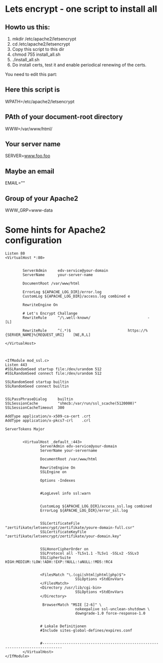 
# Lets encrypt - one script to install all


## Howto us this:
1) mkdir /etc/apache2/letsencrypt
2) cd /etc/apache2/letsencrypt
3) Copy this script to this dir
4) chmod 755 install_all.sh
5) ./install_all.sh
6) Do install certs, test it and enable periodical renewing of the certs.


You need to edit this part:

## Here this script is
WPATH=/etc/apache2/letsencrypt

## PAth of your document-root directory
WWW=/var/www/html/

## Your server name
SERVER=www.foo.foo

## Maybe an email
EMAIL=""

## Group of your Apache2
WWW_GRP=www-data


# Some hints for Apache2 configuration
```
Listen 80
<VirtualHost *:80>
       

        ServerAdmin     edv-service@your-domain
        ServerName      your-server-name

        DocumentRoot /var/www/html

        ErrorLog ${APACHE_LOG_DIR}/error.log
        CustomLog ${APACHE_LOG_DIR}/access.log combined e
        
        RewriteEngine On

        # Let's Encrypt Challange
        RewriteRule     ^/\.well-known/                          -                       [L]
		
        RewriteRule     ^(.*)$                          https://%{SERVER_NAME}%{REQUEST_URI}    [NE,R,L]

</VirtualHost>



<IfModule mod_ssl.c>
Listen 443
#SSLRandomSeed startup file:/dev/urandom 512
#SSLRandomSeed connect file:/dev/urandom 512

SSLRandomSeed startup builtin
SSLRandomSeed connect builtin


SSLPassPhraseDialog     builtin
SSLSessionCache         "shmcb:/var/run/ssl_scache(5120000)"
SSLSessionCacheTimeout  300

AddType application/x-x509-ca-cert .crt
AddType application/x-pkcs7-crl    .crl

ServerTokens Major


        <VirtualHost _default_:443>
                ServerAdmin edv-service@your-domain
                ServerName your-servername
                
                DocumentRoot /var/www/html

                RewriteEngine On
                SSLEngine on               

                Options -Indexes

                
                #LogLevel info ssl:warn
              

                CustomLog ${APACHE_LOG_DIR}/access_ssl.log combined            
                ErrorLog ${APACHE_LOG_DIR}/error_ssl.log

              
                SSLCertificateFile              "zertifikate/letsencrypt/zertifikate/youre-domain-full.csr"
                SSLCertificateKeyFile           "zertifikate/letsencrypt/zertifikate/your-domain.key"


                SSLHonorCipherOrder on
                SSLProtocol all -TLSv1.1 -TLSv1 -SSLv2 -SSLv3
                SSLCipherSuite HIGH:MEDIUM:!LOW:!ADH:!EXP:!NULL:!aNULL:!MD5:!RC4

                
                <FilesMatch "\.(cgi|shtml|phtml|php)$">
                                SSLOptions +StdEnvVars
                </FilesMatch>
                <Directory /usr/lib/cgi-bin>
                                SSLOptions +StdEnvVars
                </Directory>

                 BrowserMatch "MSIE [2-6]" \
                                nokeepalive ssl-unclean-shutdown \
                                downgrade-1.0 force-response-1.0            


                # Lokale Definitionen
                #Include sites-global-defines/expires.conf
               

                #-------------------------------------------------------------------------------
        </VirtualHost>
</IfModule>
```

